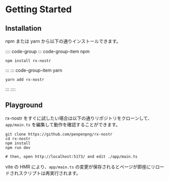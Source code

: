 # Getting Started

## Installation

npm または yarn から以下の通りインストールできます。

:::: code-group
::: code-group-item npm

```sh:no-line-numbers
npm install rx-nostr
```

:::
::: code-group-item yarn

```sh:no-line-numbers
yarn add rx-nostr
```

:::
::::

## Playground

rx-nostr をすぐに試したい場合は以下の通りリポジトリをクローンして、`app/main.ts` を編集して動作を確認することができます。

```sh:no-line-numbers
git clone https://github.com/penpenpng/rx-nostr
cd rx-nostr
npm install
npm run dev

# then, open http://localhost:5173/ and edit ./app/main.ts
```

vite の HMR により、`app/main.ts` の変更が保存されるとページが即座にリロードされスクリプトは再実行されます。
